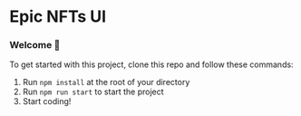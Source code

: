 # Epic NFTs UI

### **Welcome 👋**

To get started with this project, clone this repo and follow these commands:

1. Run `npm install` at the root of your directory
2. Run `npm run start` to start the project
3. Start coding!
